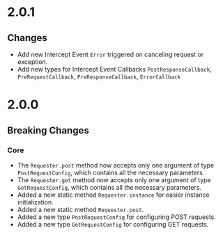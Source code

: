 # 2.0.1
## Changes
- Add new Intercept Event `Error` triggered on canceling request or exception.
- Add new types for Intercept Event Callbacks `PostResponseCallback`, `PreRequestCallback`, `PreResponseCallback`, `ErrorCallback`

# 2.0.0
## Breaking Changes
### Core
- The `Requester.post` method now accepts only one argument of type `PostRequestConfig`, which contains all the necessary parameters.
- The `Requester.get` method now accepts only one argument of type `GetRequestConfig`, which contains all the necessary parameters.
- Added a new static method `Requester.instance` for easier instance initialization.
- Added a new static method `Requester.post`.
- Added a new type `PostRequestConfig` for configuring POST requests.
- Added a new type `GetRequestConfig` for configuring GET requests.
